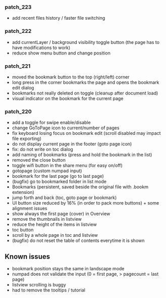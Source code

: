 ### patch_223
- add recent files history / faster file switching
### patch_222
- add currentLayer / background visibility toggle button (the page has to have modifications to work)
- reduce show menu button and change position 

### patch_221
- moved the bookmark button to the top (right/left) corner
- long press in the corner bookmarks the page and opens the bookmark edit dialog
- bookmarks not really deleted on toggle (cleanup after document load)
- visual indicator on the bookmark for the current page

### patch_220
- add a toggle for swipe enable/disable
- change GoToPage icon to current/number of pages
- fix keyboard losing focus on bookmark edit (scroll disabled may impact file exporting)
- do not display current page in the footer (goto page icon)
- fix: do not write on toc dialog
- add naming of bookmarks (press and hold the bookmark in the list)
- removed the close button
- toggle wifi button in the share menu (for easy on/off)
- gotopage (custom numpad input) 
- bookmark for the last page (go to last page)
- (bugfix) go to bookmarked folder in list mode
- Bookmarks (persistent, saved beside the original file with .bookm extension)
- jump forth and back (toc, goto page or bookmark)
- UI button size reduced by 16% (in order to pack more buttons) + some alignment issues
- show always the first page (cover) in Overview
- remove the thumbnails in listview
- reduce the height of the items in listview
- toc button
- scroll by a whole page in toc and listview
- (bugfix) do not reset the table of contents everytime it is shown

## Known issues
- bookmark position stays the same in landscape mode
- numpad does not validate the input (0 = first page, > pagecount = last page)
- listview scrolling is buggy
- had to remove the tooltips / tutorial
